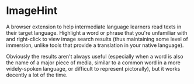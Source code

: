 # ImageHint

A browser extension to help intermediate language learners read texts in
their target language.  Highlight a word or phrase that you're unfamiliar with
and right-click to view image search results (thus maintaining some level
of immersion, unlike tools that provide a translation in your native language).

Obviously the results aren't always useful (especially when a word is
also the name of a major piece of media, similar to a common word in
a more widely-spoken language, or difficult to represent pictorally), but
it works decently a lot of the time. 

